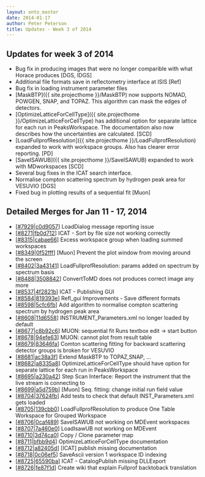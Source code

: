 ```yaml
---
layout: onto_master
date: 2014-01-17
author: Peter Peterson
title: Updates - Week 3 of 2014
---
```

Updates for week 3 of 2014
--------------------------
* Bug fix in producing images that were no longer comparible with what Horace produces \[DGS, IDGS\]
* Additional file formats save in reflectometry interface at ISIS \[Ref\]
* Bug fix in loading instrument parameter files
* [MaskBTP]({{ site.projecthome }}/MaskBTP) now supports NOMAD, POWGEN, SNAP, and TOPAZ. This 
algorithm can mask the edges of detectors.
* [OptimizeLatticeForCellType]({{ site.projecthome }}/OptimizeLatticeForCellType) has additional 
option for separate lattice for each run in PeaksWorkspace. The documentation also now describes 
how the uncertainties are calculated. \[SCD\]
* [LoadFullprofResolution]({{ site.projecthome }}/LoadFullprofResolution) expanded to work with 
workspace groups. Also has clearer error reporting. \[PD\]
* [SaveISAWUB]({{ site.projecthome }}/SaveISAWUB) expanded to work with MDworkspaces \[SCD\]
* Several bug fixes in the ICAT search interface.
* Normalise compton scattering spectrum by hydrogen peak area for VESUVIO \[DGS\]
* Fixed bug in plotting results of a sequential fit \[Muon\]

Detailed Merges for Jan 11 - 17, 2014
-------------------------------------
* \[[#7929](http://trac.mantidproject.org/mantid/ticket/7929)|[c0d9057](https://github.com/mantidproject/mantid/commit/c0d905755312cf165ec1f6644af66506f46ba0ef)\] LoadDialog message reporting issue
* \[[#8271](http://trac.mantidproject.org/mantid/ticket/8271)|[fb0d712](https://github.com/mantidproject/mantid/commit/fb0d7126c4320a6cff0ff017001e6a4782734b29)\] ICAT - Sort by file size not working correctly
* \[[#8315](http://trac.mantidproject.org/mantid/ticket/8315)|[cabae66](https://github.com/mantidproject/mantid/commit/cabae660d2cddfdfae4f7907e62eb81915940f10)\] Excess workspace group when loading summed workspaces
* \[[#8349](http://trac.mantidproject.org/mantid/ticket/8349)|[0f52fff](https://github.com/mantidproject/mantid/commit/0f52fff80ed118ec294d218c2c0c38a41d375c8a)\] [Muon] Prevent the plot window from moving around the screen
* \[[#8402](http://trac.mantidproject.org/mantid/ticket/8402)|[3a43141](https://github.com/mantidproject/mantid/commit/3a43141f23d5a7dc14850d473096260bb9036e66)\] LoadFullprofResolution: params added on spectrum by spectrum basis
* \[[#8488](http://trac.mantidproject.org/mantid/ticket/8488)|[3508842](https://github.com/mantidproject/mantid/commit/35088428256a40b13969d6386135572341c6192e)\] ConvertToMD does not produces correct image any more
* \[[#8537](http://trac.mantidproject.org/mantid/ticket/8537)|[4f2821b](https://github.com/mantidproject/mantid/commit/4f2821bf4724f669c82cf08d01a5781960b9f67e)\] ICAT - Publishing GUI
* \[[#8584](http://trac.mantidproject.org/mantid/ticket/8584)|[819393e](https://github.com/mantidproject/mantid/commit/819393e861d5c21f29469330fcdc6d006c623a44)\] Refl_gui Improvements - Save different formats
* \[[#8598](http://trac.mantidproject.org/mantid/ticket/8598)|[5cfc6fb](https://github.com/mantidproject/mantid/commit/5cfc6fbd16d17cc500df15b2039be3607b4010e8)\] Add algorithm to normalise compton scattering spectrum by hydrogen peak area
* \[[#8608](http://trac.mantidproject.org/mantid/ticket/8608)|[11d6558](https://github.com/mantidproject/mantid/commit/11d6558e1aab1cdb09d94ce312b549174c2ac2f7)\] INSTRUMENT_Parameters.xml no longer loaded by default
* \[[#8677](http://trac.mantidproject.org/mantid/ticket/8677)|[c8b92c6](https://github.com/mantidproject/mantid/commit/c8b92c6dcc6539f1ab1461e9353954543850943f)\] MUON: sequential fit Runs textbox edit -&gt; start button
* \[[#8678](http://trac.mantidproject.org/mantid/ticket/8678)|[94efe63](https://github.com/mantidproject/mantid/commit/94efe63112a36849112ab4c6c570379d9ebf27cd)\] MUON: cannot plot from result table
* \[[#8679](http://trac.mantidproject.org/mantid/ticket/8679)|[83646fa](https://github.com/mantidproject/mantid/commit/83646fa4f36c0de60d30d8b56d13583fe6c9df25)\] Comton scattering fitting for backward scattering detector groups is broken for VESUVIO
* \[[#8681](http://trac.mantidproject.org/mantid/ticket/8681)|[ac38a3f](https://github.com/mantidproject/mantid/commit/ac38a3f70cfe283e9338778f15fb4ad1e76cf82e)\] Extend MaskBTP to TOPAZ,SNAP, ...
* \[[#8682](http://trac.mantidproject.org/mantid/ticket/8682)|[a8335a8](https://github.com/mantidproject/mantid/commit/a8335a8115994b6b5d1e84b9a388d9886cdbeec7)\] OptimizeLatticeForCellType should have option for separate lattice for each run in PeaksWorkspace
* \[[#8695](http://trac.mantidproject.org/mantid/ticket/8695)|[a230a42](https://github.com/mantidproject/mantid/commit/a230a42896641732278e7f23255a92b7d717a4b2)\] Step Scan Interface: Report the instrument that the live stream is connecting to
* \[[#8699](http://trac.mantidproject.org/mantid/ticket/8699)|[a5d759b](https://github.com/mantidproject/mantid/commit/a5d759bbf458521a73259ff162ffedf7e61050c9)\] [Muon] Seq. fitting: change initial run field value
* \[[#8704](http://trac.mantidproject.org/mantid/ticket/8704)|[37624fb](https://github.com/mantidproject/mantid/commit/37624fb966943783baad15edd058f80b84135ba2)\] Add tests to check that default INST_Parameters.xml gets loaded
* \[[#8705](http://trac.mantidproject.org/mantid/ticket/8705)|[139cbb0](https://github.com/mantidproject/mantid/commit/139cbb053c77420a5cb5b9164cd5ca4fae422619)\] LoadFullprofResolution to produce One Table Workspace for Grouped Workspace
* \[[#8706](http://trac.mantidproject.org/mantid/ticket/8706)|[0caf489](https://github.com/mantidproject/mantid/commit/0caf489595021c1c8710cc2bb72ba5060c3e6824)\] SaveISAWUB not working on MDEvent workspaces
* \[[#8707](http://trac.mantidproject.org/mantid/ticket/8707)|[7a460e0](https://github.com/mantidproject/mantid/commit/7a460e0d598dc001a661b9a7076ac30de1d5bc3d)\] LoadIsawUB not working on MDEvent
* \[[#8710](http://trac.mantidproject.org/mantid/ticket/8710)|[3d74ca0](https://github.com/mantidproject/mantid/commit/3d74ca0c81de8ffebf3e5d159f81d4a62d19f39b)\] Copy / Clone parameter map
* \[[#8711](http://trac.mantidproject.org/mantid/ticket/8711)|[bfbb9d4](https://github.com/mantidproject/mantid/commit/bfbb9d4dee8fc71d85605d55b2ab60799623780a)\] OptimizeLatticeForCellType documentation
* \[[#8712](http://trac.mantidproject.org/mantid/ticket/8712)|[a82405d](https://github.com/mantidproject/mantid/commit/a82405dfd39966927bb1b3fb7e839503b7f61ec7)\] [ICAT] publish missing documentation
* \[[#8718](http://trac.mantidproject.org/mantid/ticket/8718)|[0c06ef5](https://github.com/mantidproject/mantid/commit/0c06ef5478468af975c1cbab5eabcc50487927ad)\] SaveAscii version 1 workspace ID indexing
* \[[#8725](http://trac.mantidproject.org/mantid/ticket/8725)|[65590ba](https://github.com/mantidproject/mantid/commit/65590bacdf17dc358143a78aa6156a2aa7460941)\] ICAT - CatalogPublish missing DLLExport
* \[[#8726](http://trac.mantidproject.org/mantid/ticket/8726)|[fe87f1d](https://github.com/mantidproject/mantid/commit/fe87f1d45a0a51d039eca0edd00858cc3e2fd910)\] Create wiki that explain Fullprof backtoback translation

